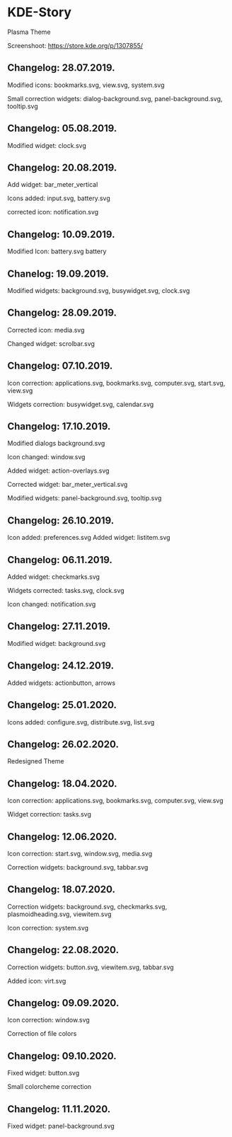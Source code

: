 # KDE-Story

Plasma Theme

Screenshoot: https://store.kde.org/p/1307855/

Changelog: 28.07.2019.
----------------------

Modified icons: bookmarks.svg, view.svg, system.svg

Small correction widgets: dialog-background.svg, panel-background.svg, tooltip.svg

Changelog: 05.08.2019.
---------------------

Modified widget: clock.svg

Changelog: 20.08.2019.
----------------------

Add widget: bar_meter_vertical

Icons added: input.svg, battery.svg

corrected icon: notification.svg

Changelog: 10.09.2019.
---------------------

Modified Icon: battery.svg
battery

Chanelog: 19.09.2019.
----------------------

Modified widgets: background.svg, busywidget.svg, clock.svg

Changelog: 28.09.2019.
----------------------

Corrected icon: media.svg

Changed widget: scrolbar.svg

Changelog: 07.10.2019.
----------------------

Icon correction: applications.svg, bookmarks.svg, computer.svg, start.svg, view.svg

Widgets correction: busywidget.svg, calendar.svg

Changelog: 17.10.2019.
---------------------

Modified dialogs background.svg

Icon changed: window.svg

Added widget: action-overlays.svg

Corrected widget: bar_meter_vertical.svg

Modified widgets: panel-background.svg, tooltip.svg

Changelog: 26.10.2019.
----------------------

Icon added: preferences.svg
Added widget: listitem.svg

Changelog: 06.11.2019.
----------------------

Added widget: checkmarks.svg

Widgets corrected: tasks.svg, clock.svg

Icon changed: notification.svg

Changelog: 27.11.2019.
---------------------

Modified widget: background.svg

Changelog: 24.12.2019.
----------------------

Added widgets: actionbutton, arrows

Changelog: 25.01.2020.
----------------------

Icons added: configure.svg, distribute.svg, list.svg

Changelog: 26.02.2020.
----------------------

Redesigned Theme

Changelog: 18.04.2020.
----------------------

Icon correction: applications.svg, bookmarks.svg, computer.svg, view.svg

Widget correction: tasks.svg

Changelog: 12.06.2020.
---------------------

Icon correction: start.svg, window.svg, media.svg

Correction widgets: background.svg, tabbar.svg

Changelog: 18.07.2020.
----------------------

Correction widgets: background.svg, checkmarks.svg, plasmoidheading.svg, viewitem.svg

Icon correction: system.svg

Changelog: 22.08.2020.
----------------------

Correction widgets: button.svg, viewitem.svg, tabbar.svg

Added icon: virt.svg

Changelog: 09.09.2020.
---------------------

Icon correction: window.svg

Correction of file colors

Changelog: 09.10.2020.
---------------------

Fixed widget: button.svg

Small colorcheme correction

Changelog: 11.11.2020.
---------------------

Fixed widget: panel-background.svg
